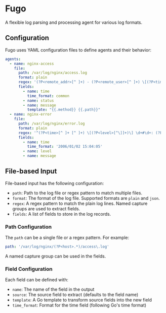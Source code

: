 # Fugo

A flexible log parsing and processing agent for various log formats.

## Configuration

Fugo uses YAML configuration files to define agents and their behavior:

```yaml
agents:
  - name: nginx-access
    file:
      path: /var/log/nginx/access.log
      format: plain
      regex: '(?P<remote_addr>[^ ]+) - (?P<remote_user>[^ ]+) \[(?P<time>[^\]]+)\] "(?P<method>[^ ]+) (?P<path>[^ ]+) (?P<protocol>[^"]+)" (?P<status>[^ ]+) (?P<body_bytes_sent>[^ ]+) "(?P<http_referer>[^"]*)" "(?P<http_user_agent>[^"]*)"'
      fields:
        - name: time
          time_format: common
        - name: status
        - name: message
          template: "{{.method}} {{.path}}"
  - name: nginx-error
    file:
      path: /var/log/nginx/error.log
      format: plain
      regex: '^(?P<time>[^ ]+ [^ ]+) \[(?P<level>[^\]]+)\] \d+#\d+: (?P<message>.*)'
      fields:
        - name: time
          time_format: '2006/01/02 15:04:05'
        - name: level
        - name: message
```

## File-based Input

File-based input has the following configuration:

- `path`: Path to the log file or regex pattern to match multiple files.
- `format`: The format of the log file. Supported formats are `plain` and `json`.
- `regex`: A regex pattern to match the plain log lines. Named capture groups are used to extract fields.
- `fields`: A list of fields to store in the log records.

### Path Configuration

The `path` can be a single file or a regex pattern. For example:

```yaml
path: '/var/log/nginx/(?P<host>.*)/access\.log'
```

A named capture group can be used in the fields.

### Field Configuration

Each field can be defined with:

- `name`: The name of the field in the output
- `source`: The source field to extract (defaults to the field name)
- `template`: A Go template to transform source fields into the new field
- `time_format`: Format for the time field (following Go's time format)
